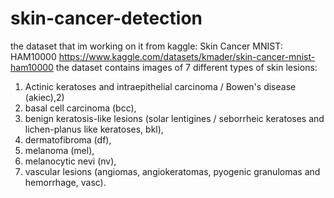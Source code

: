 # skin-cancer-detection
the dataset that im working on it from kaggle:
Skin Cancer MNIST: HAM10000
https://www.kaggle.com/datasets/kmader/skin-cancer-mnist-ham10000
the dataset contains images of 7 different types of skin lesions:
1) Actinic keratoses and intraepithelial carcinoma / Bowen's disease (akiec),2)
2) basal cell carcinoma (bcc),
3) benign keratosis-like lesions (solar lentigines / seborrheic keratoses and lichen-planus like keratoses, bkl),
4) dermatofibroma (df),
5) melanoma (mel),
6) melanocytic nevi (nv),
7) vascular lesions (angiomas, angiokeratomas, pyogenic granulomas and hemorrhage, vasc).
